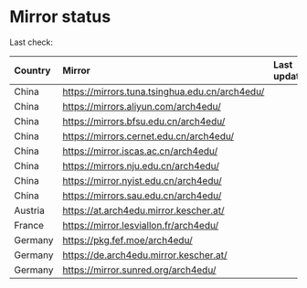 <script src="./time.js"></script>
# Mirror status
Last check: <script type="text/javascript">localize(1708514154.560183);</script>

|Country|Mirror|Last update|
|:------|:-----|:----------|
|China|https://mirrors.tuna.tsinghua.edu.cn/arch4edu/|<script type="text/javascript">localize(1708497038);</script>|
|China|https://mirrors.aliyun.com/arch4edu/|<script type="text/javascript">localize(1708497038);</script>|
|China|https://mirrors.bfsu.edu.cn/arch4edu/|<script type="text/javascript">localize(1708497038);</script>|
|China|https://mirrors.cernet.edu.cn/arch4edu/|<script type="text/javascript">localize(1708497038);</script>|
|China|https://mirror.iscas.ac.cn/arch4edu/|<script type="text/javascript">localize(1708453978);</script>|
|China|https://mirrors.nju.edu.cn/arch4edu/|<script type="text/javascript">localize(1708453978);</script>|
|China|https://mirror.nyist.edu.cn/arch4edu/|<script type="text/javascript">localize(1708453978);</script>|
|China|https://mirrors.sau.edu.cn/arch4edu/|<script type="text/javascript">localize(1708497038);</script>|
|Austria|https://at.arch4edu.mirror.kescher.at/|<script type="text/javascript">localize(1708497038);</script>|
|France|https://mirror.lesviallon.fr/arch4edu/|<script type="text/javascript">localize(1708453978);</script>|
|Germany|https://pkg.fef.moe/arch4edu/|<script type="text/javascript">localize(1708497038);</script>|
|Germany|https://de.arch4edu.mirror.kescher.at/|<script type="text/javascript">localize(1708497038);</script>|
|Germany|https://mirror.sunred.org/arch4edu/|<script type="text/javascript">localize(1708497038);</script>|

<script src="./tablefilter/tablefilter.js"></script>
<script src="./table.js"></script>
